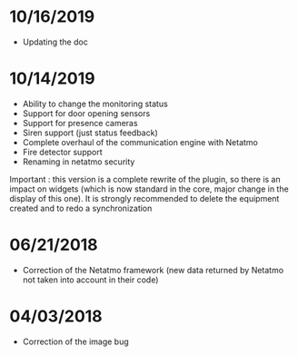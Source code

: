 # 10/16/2019

- Updating the doc

# 10/14/2019

- Ability to change the monitoring status
- Support for door opening sensors
- Support for presence cameras
- Siren support (just status feedback)
- Complete overhaul of the communication engine with Netatmo
- Fire detector support
- Renaming in netatmo security


Important : this version is a complete rewrite of the plugin, so there is an impact on widgets (which is now standard in the core, major change in the display of this one). It is strongly recommended to delete the equipment created and to redo a synchronization

# 06/21/2018

- Correction of the Netatmo framework (new data returned by Netatmo not taken into account in their code)

# 04/03/2018

- Correction of the image bug
